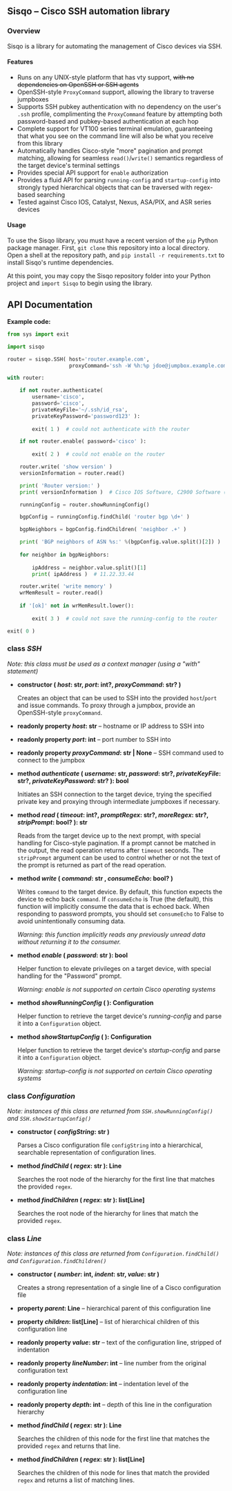 ## Sisqo – Cisco SSH automation library

### Overview

Sisqo is a library for automating the management of Cisco devices via SSH.

#### Features

 * Runs on any UNIX-style platform that has vty support, ~~with no dependencies on OpenSSH or SSH agents~~
 * OpenSSH-style `ProxyCommand` support, allowing the library to traverse jumpboxes
 * Supports SSH pubkey authentication with no dependency on the user's `.ssh` profile, complimenting the `ProxyCommand` feature by attempting both password-based and pubkey-based authentication at each hop
 * Complete support for VT100 series terminal emulation, guaranteeing that what you see on the command line will also be what you receive from this library
 * Automatically handles Cisco-style "more" pagination and prompt matching, allowing for seamless `read()`/`write()` semantics regardless of the target device's terminal settings
 * Provides special API support for `enable` authorization
 * Provides a fluid API for parsing `running-config` and `startup-config` into strongly typed hierarchical objects that can be traversed with regex-based searching
 * Tested against Cisco IOS, Catalyst, Nexus, ASA/PIX, and ASR series devices

#### Usage

To use the Sisqo library, you must have a recent version of the `pip` Python package manager. First, `git clone` this repository into a local directory. Open a shell at the repository path, and `pip install -r requirements.txt` to install Sisqo's runtime dependencies.

At this point, you may copy the Sisqo repository folder into your Python project and `import Sisqo` to begin using the library.


## API Documentation

**Example code:**

```python
from sys import exit

import sisqo

router = sisqo.SSH( host='router.example.com',
                    proxyCommand='ssh -W %h:%p jdoe@jumpbox.example.com' )

with router:

    if not router.authenticate(
        username='cisco',
        password='cisco',
        privateKeyFile='~/.ssh/id_rsa',
        privateKeyPassword='password123' ):
        
        exit( 1 )  # could not authenticate with the router

    if not router.enable( password='cisco' ):
    
        exit( 2 )  # could not enable on the router

    router.write( 'show version' )
    versionInformation = router.read()

    print( 'Router version:' )
    print( versionInformation )  # Cisco IOS Software, C2900 Software (C2900-UNIVERSALK9-M) ...

    runningConfig = router.showRunningConfig()

    bgpConfig = runningConfig.findChild( 'router bgp \d+' )

    bgpNeighbors = bgpConfig.findChildren( 'neighbor .+' )

    print( 'BGP neighbors of ASN %s:' %(bgpConfig.value.split()[2]) )  # BGP neighbors of ASN 12345:
    
    for neighbor in bgpNeighbors:
    
        ipAddress = neighbor.value.split()[1]
        print( ipAddress )  # 11.22.33.44

    router.write( 'write memory' )
    wrMemResult = router.read()
    
    if '[ok]' not in wrMemResult.lower():
    
        exit( 3 )  # could not save the running-config to the router

exit( 0 )
```

### class _SSH_

*_Note_: this class must be used as a context manager (using a "with" statement)*

 * **constructor ( _host_: str, _port_: int?, _proxyCommand_: str? )**

   Creates an object that can be used to SSH into the provided `host`/`port` and issue commands. To proxy through a jumpbox, provide an OpenSSH-style `proxyCommand`.

 * **readonly property _host_: str** – hostname or IP address to SSH into

 * **readonly property _port_: int** – port number to SSH into

 * **readonly property _proxyCommand_: str | None** – SSH command used to connect to the jumpbox

 * **method _authenticate_ ( _username_: str, _password_: str?, _privateKeyFile_: str?, _privateKeyPassword_: str? ): bool**

   Initiates an SSH connection to the target device, trying the specified private key and proxying through intermediate jumpboxes if necessary.

 * **method _read_ ( _timeout_: int?, _promptRegex_: str?, _moreRegex_: str?, _stripPrompt_: bool? ): str**

   Reads from the target device up to the next prompt, with special handling for Cisco-style pagination. If a prompt cannot be matched in the output, the read operation returns after `timeout` seconds. The `stripPrompt` argument can be used to control whether or not the text of the prompt is returned as part of the read operation.

 * **method _write_ ( _command_: str , _consumeEcho_: bool? )**

   Writes `command` to the target device. By default, this function expects the device to echo back `command`. If `consumeEcho` is True (the default), this function will implicitly consume the data that is echoed back. When responding to password prompts, you should set `consumeEcho` to False to avoid unintentionally consuming data.

   *_Warning_: this function implicitly reads any previously unread data without returning it to the consumer.*

 * **method _enable_ ( _password_: str ): bool**

   Helper function to elevate privileges on a target device, with special handling for the "Password" prompt.

   *_Warning_: enable is not supported on certain Cisco operating systems*

 * **method _showRunningConfig_ ( ): Configuration**

   Helper function to retrieve the target device's *running-config* and parse it into a `Configuration` object.

 * **method _showStartupConfig_ ( ): Configuration**

   Helper function to retrieve the target device's *startup-config* and parse it into a `Configuration` object.

   *_Warning_: startup-config is not supported on certain Cisco operating systems*



### class _Configuration_

*_Note_: instances of this class are returned from `SSH.showRunningConfig()` and `SSH.showStartupConfig()`*


 * **constructor ( _configString_: str )**

   Parses a Cisco configuration file `configString` into a hierarchical, searchable representation of configuration lines.

 * **method _findChild_ ( _regex_: str ): Line**

   Searches the root node of the hierarchy for the first line that matches the provided `regex`.

 * **method _findChildren_ ( _regex_: str ): list[Line]**

   Searches the root node of the hierarchy for lines that match the provided `regex`.


### class _Line_

*_Note_: instances of this class are returned from `Configuration.findChild()` and `Configuration.findChildren()`*

 * **constructor ( _number_: int, _indent_: str, _value_: str )**

   Creates a strong representation of a single line of a Cisco configuration file

 * **property _parent_: Line** – hierarchical parent of this configuration line

 * **property _children_: list[Line]** – list of hierarchical children of this configuration line

 * **readonly property _value_: str** – text of the configuration line, stripped of indentation

 * **readonly property _lineNumber_: int** – line number from the original configuration text

 * **readonly property _indentation_: int** – indentation level of the configuration line

 * **readonly property _depth_: int** – depth of this line in the configuration hierarchy

 * **method _findChild_ ( _regex_: str ): Line**

   Searches the children of this node for the first line that matches the provided `regex` and returns that line.

 * **method _findChildren_ ( _regex_: str ): list[Line]**

   Searches the children of this node for lines that match the provided `regex` and returns a list of matching lines.
